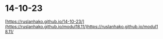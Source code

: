 # 14-10-23
[https://ruslanhako.github.io/14-10-23/](https://ruslanhako.github.io/modul18.11/)https://ruslanhako.github.io/modul18.11/

